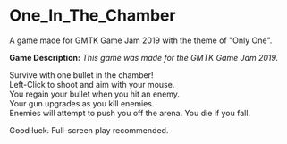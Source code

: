 # One_In_The_Chamber
A game made for GMTK Game Jam 2019 with the theme of "Only One".

**Game Description:**
*This game was made for the GMTK Game Jam 2019.*

Survive with one bullet in the chamber!  
Left-Click to shoot and aim with your mouse.  
You regain your bullet when you hit an enemy.  
Your gun upgrades as you kill enemies.  
Enemies will attempt to push you off the arena. 
You die if you fall. 

~~Good luck.~~ Full-screen play recommended.
